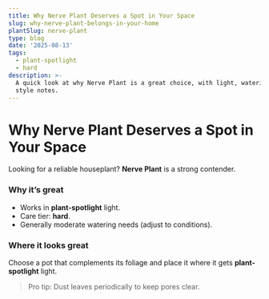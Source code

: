 ```yaml
---
title: Why Nerve Plant Deserves a Spot in Your Space
slug: why-nerve-plant-belongs-in-your-home
plantSlug: nerve-plant
type: blog
date: '2025-08-13'
tags:
  - plant-spotlight
  - hard
description: >-
  A quick look at why Nerve Plant is a great choice, with light, watering, and
  style notes.
---
```

# Why Nerve Plant Deserves a Spot in Your Space

Looking for a reliable houseplant? **Nerve Plant** is a strong contender.

### Why it’s great
- Works in **plant-spotlight** light.
- Care tier: **hard**.
- Generally moderate watering needs (adjust to conditions).

### Where it looks great
Choose a pot that complements its foliage and place it where it gets **plant-spotlight** light.
  
> Pro tip: Dust leaves periodically to keep pores clear.
